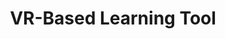 ---
title: "VR-Based Learning Tool"
slug: "vr-learning-tool"
oneLiner: "A home-rehabilitation ecosystem for children with neuromuscular conditions"
aspectRatio: "16:9"
preview: "/VRconnected/vr-connected.png"
role: |
  3D Modelling & Animation  
  UX/UI Design  
  Information Architecture
year: 2024
context: "Summer internship at Volkswagen HQ in Wolfsburg, Germany"
team: "Stepan Vedunov"
id: 3
---